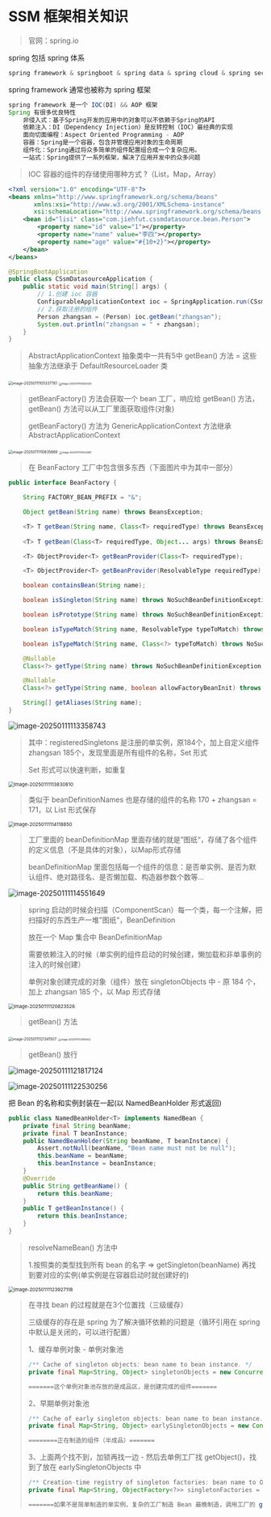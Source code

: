

# SSM 框架相关知识

> 官网：spring.io

spring 包括 spring 体系

```java
spring framework & springboot & spring data & spring cloud & spring security
```

spring framework 通常也被称为 spring 框架

```java
spring framework 是一个 IOC(DI) && AOP 框架
Spring 有很多优良特性
    非侵入式：基于Spring开发的应用中的对象可以不依赖于Spring的API
    依赖注入：DI（Dependency Injection）是反转控制（IOC）最经典的实现
    面向切面编程：Aspect Oriented Programming - AOP
    容器：Spring是一个容器，包含并管理应用对象的生命周期
    组件化：Spring通过将众多简单的组件配置组合成一个复杂应用。
    一站式：Spring提供了一系列框架，解决了应用开发中的众多问题

```

> IOC 容器的组件的存储使用哪种方式 ?（List，Map，Array）

```xml
<?xml version="1.0" encoding="UTF-8"?>
<beans xmlns="http://www.springframework.org/schema/beans"
       xmlns:xsi="http://www.w3.org/2001/XMLSchema-instance"
       xsi:schemaLocation="http://www.springframework.org/schema/beans http://www.springframework.org/schema/beans/spring-beans.xsd">
    <bean id="lisi" class="com.jiehfut.cssmdatasource.bean.Person">
        <property name="id" value="1"></property>
        <property name="name" value="李四"></property>
        <property name="age" value="#{10+2}"></property>
    </bean>
</beans>
```

```java
@SpringBootApplication
public class CSsmDatasourceApplication {
    public static void main(String[] args) {
        // 1.创建 ioc 容器
        ConfigurableApplicationContext ioc = SpringApplication.run(CSsmDatasourceApplication.class, args);
        // 2.获取注册的组件
        Person zhangsan = (Person) ioc.getBean("zhangsan");
        System.out.println("zhangsan = " + zhangsan);
    }
}
```

> AbstractApplicationContext 抽象类中一共有5中 getBean() 方法 = 这些抽象方法继承于 DefaultResourceLoader 类

<img src="SSM学习笔记.assets/image-20250111105337761.png" alt="image-20250111105337761" style="zoom:50%;" />

<img src="SSM学习笔记.assets/image-20250111105823025.png" alt="image-20250111105823025" style="zoom: 33%;" />





> getBeanFactory() 方法会获取一个 bean 工厂，响应给 getBean() 方法，getBean() 方法可以从工厂里面获取组件(对象)
>
> getBeanFactory() 方法为 GenericApplicationContext 方法继承 AbstractApplicationContext

<img src="SSM学习笔记.assets/image-20250111110635869.png" alt="image-20250111110635869" style="zoom:50%;" />

<img src="SSM学习笔记.assets/image-20250111110423887.png" alt="image-20250111110423887" style="zoom:33%;" />







> 在 BeanFactory 工厂中包含很多东西（下面图片中为其中一部分）

```java
public interface BeanFactory {

	String FACTORY_BEAN_PREFIX = "&";

	Object getBean(String name) throws BeansException;

	<T> T getBean(String name, Class<T> requiredType) throws BeansException;
	
	<T> T getBean(Class<T> requiredType, Object... args) throws BeansException;

	<T> ObjectProvider<T> getBeanProvider(Class<T> requiredType);

	<T> ObjectProvider<T> getBeanProvider(ResolvableType requiredType);

	boolean containsBean(String name);

	boolean isSingleton(String name) throws NoSuchBeanDefinitionException;

	boolean isPrototype(String name) throws NoSuchBeanDefinitionException;

	boolean isTypeMatch(String name, ResolvableType typeToMatch) throws NoSuchBeanDefinitionException;

	boolean isTypeMatch(String name, Class<?> typeToMatch) throws NoSuchBeanDefinitionException;

	@Nullable
	Class<?> getType(String name) throws NoSuchBeanDefinitionException;

	@Nullable
	Class<?> getType(String name, boolean allowFactoryBeanInit) throws NoSuchBeanDefinitionException;

	String[] getAliases(String name);
}
```



![image-20250111113358743](SSM学习笔记.assets/image-20250111113358743.png)

> 其中：registeredSingletons 是注册的单实例，原184个，加上自定义组件 zhangsan 185个，发现里面是所有组件的名称，Set 形式
>
> Set 形式可以快速判断，如重复

<img src="SSM学习笔记.assets/image-20250111113830810.png" alt="image-20250111113830810" style="zoom:67%;" />

> 类似于 beanDefinitionNames 也是存储的组件的名称 170 + zhangsan = 171，以 List 形式保存

<img src="SSM学习笔记.assets/image-20250111114118850.png" alt="image-20250111114118850" style="zoom:67%;" />

> 工厂里面的 beanDefinitionMap 里面存储的就是”图纸“，存储了各个组件的定义信息（不是具体的对象），以Map形式存储
>
> beanDefinitionMap 里面包括每一个组件的信息：是否单实例、是否为默认组件、绝对路径名、是否懒加载、构造器参数个数等...

![image-20250111114551649](SSM学习笔记.assets/image-20250111114551649.png)

> spring 启动的时候会扫描（ComponentScan）每一个类，每一个注解，把扫描好的东西生产一堆”图纸“，BeanDefinition
>
> 放在一个 Map 集合中 BeanDefinitionMap
>
> 需要依赖注入的时候（单实例的组件启动的时候创建，懒加载和非单事例的注入的时候创建）
>
> 单例对象创建完成的对象（组件）放在 singletonObjects 中 - 原 184 个，加上 zhangsan 185 个，以 Map 形式存储

<img src="SSM学习笔记.assets/image-20250111120823526.png" alt="image-20250111120823526" style="zoom:67%;" />









> getBean() 方法

<img src="SSM学习笔记.assets/image-20250111121341507.png" alt="image-20250111121341507" style="zoom: 50%;" />

<img src="SSM学习笔记.assets/image-20250111121459432.png" alt="image-20250111121459432" style="zoom: 33%;" />

> getBean() 放行

![image-20250111121817124](SSM学习笔记.assets/image-20250111121817124.png)

![image-20250111122530256](SSM学习笔记.assets/image-20250111122530256.png)

把 Bean 的名称和实例封装在一起(以 NamedBeanHolder 形式返回)

```java
public class NamedBeanHolder<T> implements NamedBean {
	private final String beanName;
	private final T beanInstance;
	public NamedBeanHolder(String beanName, T beanInstance) {
		Assert.notNull(beanName, "Bean name must not be null");
		this.beanName = beanName;
		this.beanInstance = beanInstance;
	}
	@Override
	public String getBeanName() {
		return this.beanName;
	}
	public T getBeanInstance() {
		return this.beanInstance;
	}
}
```

> 
>
> resolveNameBean() 方法中
>
> 1.按照类的类型找到所有 bean 的名字 => getSingleton(beanName) 再找到要对应的实例(单实例是在容器启动时就创建好的)

<img src="SSM学习笔记.assets/image-20250111123927118.png" alt="image-20250111123927118" style="zoom:67%;" />

> 在寻找 bean 的过程就是在3个位置找（三级缓存）
>
> 三级缓存的存在是 spring 为了解决循环依赖的问题是（循环引用在 spring 中默认是关闭的，可以进行配置）
>
> 1、缓存单例对象 - 单例对象池
>
> ```java
> /** Cache of singleton objects: bean name to bean instance. */
> private final Map<String, Object> singletonObjects = new ConcurrentHashMap<>(256);
> 
> =======这个单例对象池存放的是成品区，是创建完成的组件=======
> ```
>
> 2、早期单例对象池
>
> ```java
> /** Cache of early singleton objects: bean name to bean instance. */
> private final Map<String, Object> earlySingletonObjects = new ConcurrentHashMap<>(16);
> 
> ========正在制造的组件（半成品）=======
> ```
>
> 3、上面两个找不到，加锁再找一边 - 然后去单例工厂找 getObject()，找到了放在 earlySingletonObjects 中
>
> ```java
> /** Creation-time registry of singleton factories: bean name to ObjectFactory. */
> private final Map<String, ObjectFactory<?>> singletonFactories = new ConcurrentHashMap<>(16);
> 
> =======如果不是简单制造的单实例，复杂的工厂制造 Bean 最晚制造，调用工厂的 getObject()=======
> ```

